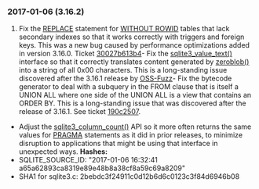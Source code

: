 ### 2017\-01\-06 (3\.16\.2\)

1. Fix the [REPLACE](lang_replace.html) statement for
 [WITHOUT ROWID](withoutrowid.html) tables that lack secondary indexes so that
 it works correctly with triggers and foreign keys. This was a new bug
 caused by performance optimizations added in version 3\.16\.0\.
 Ticket [30027b613b4](https://www.sqlite.org/src/info/30027b613b4)- Fix the [sqlite3\_value\_text()](c3ref/value_blob.html) interface so that it correctly
 translates content generated by [zeroblob()](lang_corefunc.html#zeroblob) into a string of all
 0x00 characters. This is a long\-standing issue discovered after the
 3\.16\.1 release by [OSS\-Fuzz](https://github.com/google/oss-fuzz)- Fix the bytecode generator to deal with a subquery in the FROM clause
 that is itself a UNION ALL where one side of the UNION ALL is a view
 that contains an ORDER BY. This is a long\-standing issue that was
 discovered after the release of 3\.16\.1\. See ticket
 [190c2507](https://www.sqlite.org/src/info/190c2507).
- Adjust the [sqlite3\_column\_count()](c3ref/column_count.html) API so it more often returns the same
 values for [PRAGMA](pragma.html#syntax) statements as it did in prior releases, to
 minimize disruption to applications that might be using that
 interface in unexpected ways.
**Hashes:**
- SQLITE\_SOURCE\_ID: "2017\-01\-06 16:32:41 a65a62893ca8319e89e48b8a38cf8a59c69a8209"
- SHA1 for sqlite3\.c: 2bebdc3f24911c0d12b6d6c0123c3f84d6946b08




